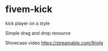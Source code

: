 # fivem-kick
kick player on a style


Simple drag and drop resource


Showcase video
https://streamable.com/9ijolg
